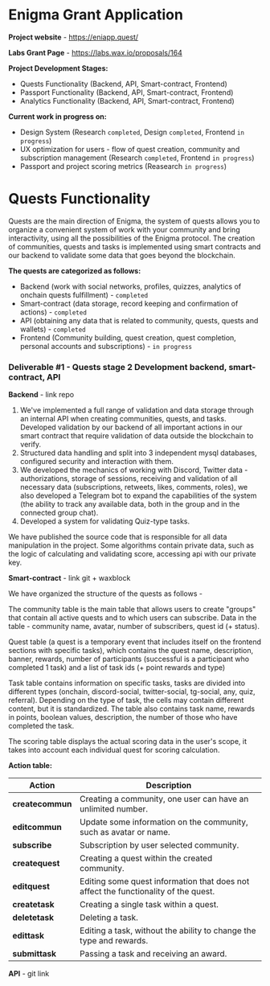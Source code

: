Enigma Grant Application
===

**Project website** - https://eniapp.quest/

**Labs Grant Page** - https://labs.wax.io/proposals/164

**Project Development Stages:**
- Quests Functionality (Backend, API, Smart-contract, Frontend)
- Passport Functionality (Backend, API, Smart-contract, Frontend)
- Analytics Functionality (Backend, API, Smart-contract, Frontend)

**Current work in progress on:**
- Design System (Research `completed`, Design `completed`, Frontend `in progress`)
- UX optimization for users - flow of quest creation, community and subscription management (Research `completed`, Frontend `in progress`)
- Passport and project scoring metrics (Reasearch `in progress`)

# Quests Functionality

Quests are the main direction of Enigma, the system of quests allows you to organize a convenient system of work with your community and bring interactivity, using all the possibilities of the Enigma protocol. The creation of communities, quests and tasks is implemented using smart contracts and our backend to validate some data that goes beyond the blockchain.

**The quests are categorized as follows:**
- Backend (work with social networks, profiles, quizzes, analytics of onchain quests fulfillment) - `completed`
- Smart-contract (data storage, record keeping and confirmation of actions) - `completed`
- API (obtaining any data that is related to community, quests, quests and wallets) - `completed`
- Frontend (Community building, quest creation, quest completion, personal accounts and subscriptions) - `in progress`

### Deliverable #1 - Quests stage 2 Development backend, smart-contract, API

**Backend** - link repo

1. We've implemented a full range of validation and data storage through an internal API when creating communities, quests, and tasks. Developed validation by our backend of all important actions in our smart contract that require validation of data outside the blockchain to verify.
2. Structured data handling and split into 3 independent mysql databases, configured security and interaction with them.
3. We developed the mechanics of working with Discord, Twitter data - authorizations, storage of sessions, receiving and validation of all necessary data (subscriptions, retweets, likes, comments, roles), we also developed a Telegram bot to expand the capabilities of the system (the ability to track any available data, both in the group and in the connected group chat).
4. Developed a system for validating Quiz-type tasks.

We have published the source code that is responsible for all data manipulation in the project. Some algorithms contain private data, such as the logic of calculating and validating score, accessing api with our private key.

**Smart-contract** - link git + waxblock

We have organized the structure of the quests as follows - 

The community table is the main table that allows users to create "groups" that contain all active quests and to which users can subscribe. Data in the table - community name, avatar, number of subscribers, quest id (+ status). 

Quest table (a quest is a temporary event that includes itself on the frontend sections with specific tasks), which contains the quest name, description, banner, rewards, number of participants (successful is a participant who completed 1 task) and a list of task ids (+ point rewards and type)

Task table contains information on specific tasks, tasks are divided into different types (onchain, discord-social, twitter-social, tg-social, any, quiz, referral). Depending on the type of task, the cells may contain different content, but it is standardized. The table also contains task name, rewards in points, boolean values, description, the number of those who have completed the task.

The scoring table displays the actual scoring data in the user's scope, it takes into account each individual quest for scoring calculation.

**Action table:**

| Action  | Description |
| ------------- | ------------- |
| **createсommun**  | Creating a community, one user can have an unlimited number.  |
| **editcommun**  | Update some information on the community, such as avatar or name.  |
| **subscribe**  | Subscription by user selected community.  |
| **createquest**  | Creating a quest within the created community.  |
| **editquest**  | Editing some quest information that does not affect the functionality of the quest.  |
| **createtask**  | Creating a single task within a quest.  |
| **deletetask**  | Deleting a task.  |
| **edittask**  | Editing a task, without the ability to change the type and rewards.  |
| **submittask**  | Passing a task and receiving an award.  |

**API** - git link

